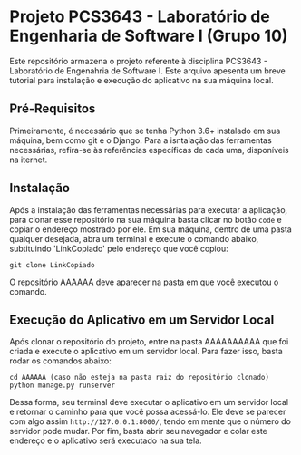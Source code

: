 # Projeto PCS3643 - Laboratório de Engenharia de Software I (Grupo 10)

Este repositório armazena o projeto referente à disciplina PCS3643 - Laboratório de Engenahria de Software I. Este arquivo apesenta um breve tutorial
para instalação e execução do aplicativo na sua máquina local.

## Pré-Requisitos

Primeiramente, é necessário que se tenha Python 3.6+ instalado em sua máquina, bem como git e o Django. Para a isntalação das ferramentas necessárias, refira-se às referências específicas de cada uma, disponíveis na iternet.

## Instalação

Após a instalação das ferramentas necessárias para executar a aplicação, para clonar esse repositório na sua máquina basta clicar no botão `code` e copiar o endereço mostrado por ele. Em sua máquina, dentro de uma pasta qualquer desejada, abra um terminal e execute o comando abaixo, subtituindo 'LinkCopiado' pelo endereço que você copiou:

```
git clone LinkCopiado
```

O repositório AAAAAA deve aparecer na pasta em que você executou o comando.

## Execução do Aplicativo em um Servidor Local

Após clonar o repositório do projeto, entre na pasta AAAAAAAAAA que foi criada e execute o aplicativo em um servidor local. Para fazer isso, basta rodar os comandos abaixo:

```
cd AAAAAA (caso não esteja na pasta raiz do repositório clonado)
python manage.py runserver
```

Dessa forma, seu terminal deve executar o aplicativo em um servidor local e retornar o caminho para que você possa acessá-lo. Ele deve se parecer com algo assim 
`http://127.0.0.1:8000/`, tendo em mente que o número do servidor pode mudar. Por fim, basta abrir seu navegador e colar este endereço e o aplicativo será executado na sua tela.
